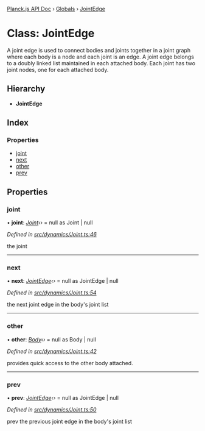 [Planck.js API Doc](../README.md) › [Globals](../globals.md) › [JointEdge](jointedge.md)

# Class: JointEdge

A joint edge is used to connect bodies and joints together in a joint graph
where each body is a node and each joint is an edge. A joint edge belongs to
a doubly linked list maintained in each attached body. Each joint has two
joint nodes, one for each attached body.

## Hierarchy

* **JointEdge**

## Index

### Properties

* [joint](jointedge.md#joint)
* [next](jointedge.md#next)
* [other](jointedge.md#other)
* [prev](jointedge.md#prev)

## Properties

###  joint

• **joint**: *[Joint](joint.md)‹›* = null as Joint | null

*Defined in [src/dynamics/Joint.ts:46](https://github.com/shakiba/planck.js/blob/acc3bd8/src/dynamics/Joint.ts#L46)*

the joint

___

###  next

• **next**: *[JointEdge](jointedge.md)‹›* = null as JointEdge | null

*Defined in [src/dynamics/Joint.ts:54](https://github.com/shakiba/planck.js/blob/acc3bd8/src/dynamics/Joint.ts#L54)*

the next joint edge in the body's joint list

___

###  other

• **other**: *[Body](body.md)‹›* = null as Body | null

*Defined in [src/dynamics/Joint.ts:42](https://github.com/shakiba/planck.js/blob/acc3bd8/src/dynamics/Joint.ts#L42)*

provides quick access to the other body attached.

___

###  prev

• **prev**: *[JointEdge](jointedge.md)‹›* = null as JointEdge | null

*Defined in [src/dynamics/Joint.ts:50](https://github.com/shakiba/planck.js/blob/acc3bd8/src/dynamics/Joint.ts#L50)*

prev the previous joint edge in the body's joint list
